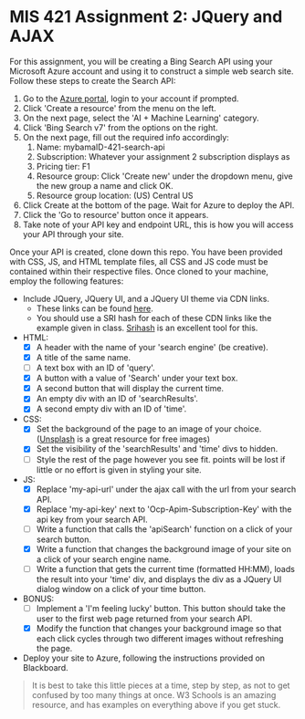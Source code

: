 # MIS 421 Assignment 2: JQuery and AJAX

For this assignment, you will be creating a Bing Search API using your Microsoft Azure account and using it to construct a simple web search site. Follow these steps to create the Search API:

1. Go to the [Azure portal](https://portal.azure.com/), login to your account if prompted.
2. Click 'Create a resource' from the menu on the left.
3. On the next page, select the 'AI + Machine Learning' category.
4. Click 'Bing Search v7' from the options on the right.
5. On the next page, fill out the required info accordingly:
    1. Name: mybamaID-421-search-api
    2. Subscription: Whatever your assignment 2 subscription displays as
    3. Pricing tier: F1
    4. Resource group: Click 'Create new' under the dropdown menu, give the new group a name and click OK.
    5. Resource group location: (US) Central US
6. Click Create at the bottom of the page. Wait for Azure to deploy the API.
7. Click the 'Go to resource' button once it appears.
8. Take note of your API key and endpoint URL, this is how you will access your API through your site.

Once your API is created, clone down this repo. You have been provided with CSS, JS, and HTML template files, all CSS and JS code must be contained within their respective files. Once cloned to your machine, employ the following features:

- Include JQuery, JQuery UI, and a JQuery UI theme via CDN links.
  - These links can be found [here](https://developers.google.com/speed/libraries/).
  - You should use a SRI hash for each of these CDN links like the example given in class. [Srihash](srihash.org) is an excellent tool for this.
- HTML:
  - [x] A header with the name of your 'search engine' (be creative).
  - [x] A title of the same name.
  - [ ] A text box with an ID of 'query'.
  - [x] A button with a value of 'Search' under your text box.
  - [x] A second button that will display the current time.
  - [x] An empty div with an ID of 'searchResults'.
  - [x] A second empty div with an ID of 'time'.
- CSS:
  - [x] Set the background of the page to an image of your choice. ([Unsplash](unsplash.com) is a great resource for free images)
  - [x] Set the visibility of the 'searchResults' and 'time' divs to hidden.
  - [ ] Style the rest of the page however you see fit. points will be lost if little or no effort is given in styling your site.
- JS:
  - [x] Replace 'my-api-url' under the ajax call with the url from your search API.
  - [x] Replace 'my-api-key' next to 'Ocp-Apim-Subscription-Key' with the api key from your search API.
  - [ ] Write a function that calls the 'apiSearch' function on a click of your search button.
  - [x] Write a function that changes the background image of your site on a click of your search engine name.
  - [ ] Write a function that gets the current time (formatted HH:MM), loads the result into your 'time' div, and displays the div as a JQuery UI dialog window on a click of your time button.
- BONUS:
  - [ ] Implement a 'I'm feeling lucky' button. This button should take the user to the first web page returned from your search API.
  - [x] Modify the function that changes your background image so that each click cycles through two different images without refreshing the page.
- Deploy your site to Azure, following the instructions provided on Blackboard.

> It is best to take this little pieces at a time, step by step, as not to get confused by too many things at once. W3 Schools is an amazing resource, and has examples on everything above if you get stuck.
